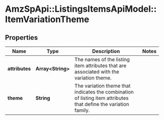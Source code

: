 # AmzSpApi::ListingsItemsApiModel::ItemVariationTheme

## Properties
Name | Type | Description | Notes
------------ | ------------- | ------------- | -------------
**attributes** | **Array&lt;String&gt;** | The names of the listing item attributes that are associated with the variation theme. | 
**theme** | **String** | The variation theme that indicates the combination of listing item attributes that define the variation family. | 

